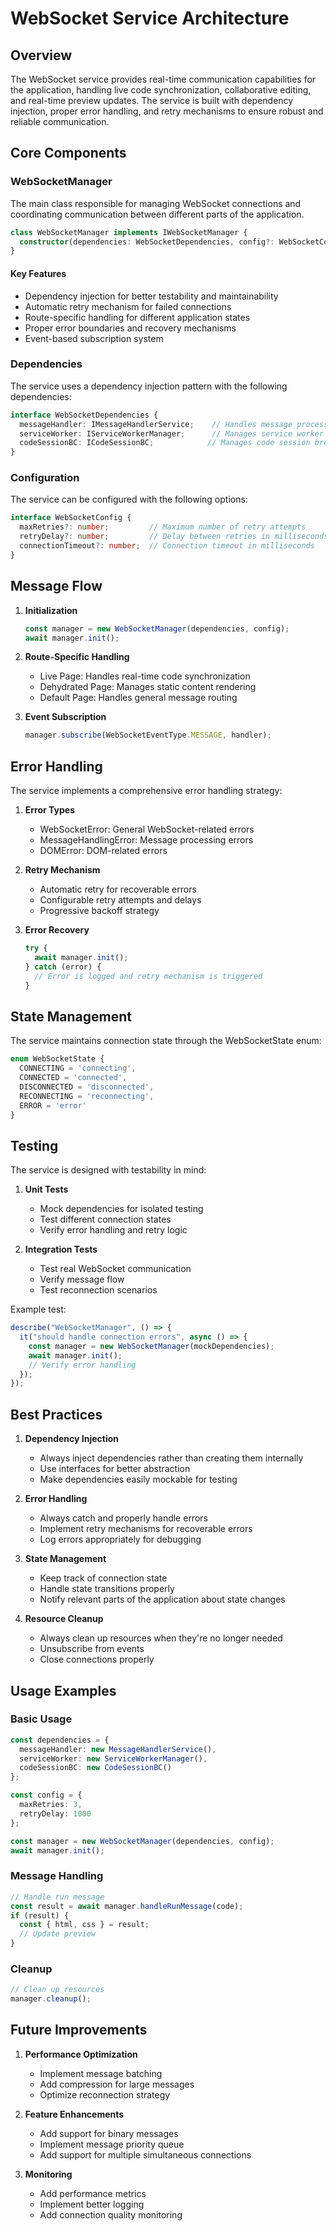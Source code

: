 # WebSocket Service Architecture

## Overview

The WebSocket service provides real-time communication capabilities for the application, handling live code synchronization, collaborative editing, and real-time preview updates. The service is built with dependency injection, proper error handling, and retry mechanisms to ensure robust and reliable communication.

## Core Components

### WebSocketManager

The main class responsible for managing WebSocket connections and coordinating communication between different parts of the application.

```typescript
class WebSocketManager implements IWebSocketManager {
  constructor(dependencies: WebSocketDependencies, config?: WebSocketConfig)
}
```

#### Key Features

- Dependency injection for better testability and maintainability
- Automatic retry mechanism for failed connections
- Route-specific handling for different application states
- Proper error boundaries and recovery mechanisms
- Event-based subscription system

### Dependencies

The service uses a dependency injection pattern with the following dependencies:

```typescript
interface WebSocketDependencies {
  messageHandler: IMessageHandlerService;    // Handles message processing
  serviceWorker: IServiceWorkerManager;      // Manages service worker
  codeSessionBC: ICodeSessionBC;            // Manages code session broadcast
}
```

### Configuration

The service can be configured with the following options:

```typescript
interface WebSocketConfig {
  maxRetries?: number;         // Maximum number of retry attempts
  retryDelay?: number;         // Delay between retries in milliseconds
  connectionTimeout?: number;  // Connection timeout in milliseconds
}
```

## Message Flow

1. **Initialization**
   ```typescript
   const manager = new WebSocketManager(dependencies, config);
   await manager.init();
   ```

2. **Route-Specific Handling**
   - Live Page: Handles real-time code synchronization
   - Dehydrated Page: Manages static content rendering
   - Default Page: Handles general message routing

3. **Event Subscription**
   ```typescript
   manager.subscribe(WebSocketEventType.MESSAGE, handler);
   ```

## Error Handling

The service implements a comprehensive error handling strategy:

1. **Error Types**
   - WebSocketError: General WebSocket-related errors
   - MessageHandlingError: Message processing errors
   - DOMError: DOM-related errors

2. **Retry Mechanism**
   - Automatic retry for recoverable errors
   - Configurable retry attempts and delays
   - Progressive backoff strategy

3. **Error Recovery**
   ```typescript
   try {
     await manager.init();
   } catch (error) {
     // Error is logged and retry mechanism is triggered
   }
   ```

## State Management

The service maintains connection state through the WebSocketState enum:

```typescript
enum WebSocketState {
  CONNECTING = 'connecting',
  CONNECTED = 'connected',
  DISCONNECTED = 'disconnected',
  RECONNECTING = 'reconnecting',
  ERROR = 'error'
}
```

## Testing

The service is designed with testability in mind:

1. **Unit Tests**
   - Mock dependencies for isolated testing
   - Test different connection states
   - Verify error handling and retry logic

2. **Integration Tests**
   - Test real WebSocket communication
   - Verify message flow
   - Test reconnection scenarios

Example test:
```typescript
describe("WebSocketManager", () => {
  it("should handle connection errors", async () => {
    const manager = new WebSocketManager(mockDependencies);
    await manager.init();
    // Verify error handling
  });
});
```

## Best Practices

1. **Dependency Injection**
   - Always inject dependencies rather than creating them internally
   - Use interfaces for better abstraction
   - Make dependencies easily mockable for testing

2. **Error Handling**
   - Always catch and properly handle errors
   - Implement retry mechanisms for recoverable errors
   - Log errors appropriately for debugging

3. **State Management**
   - Keep track of connection state
   - Handle state transitions properly
   - Notify relevant parts of the application about state changes

4. **Resource Cleanup**
   - Always clean up resources when they're no longer needed
   - Unsubscribe from events
   - Close connections properly

## Usage Examples

### Basic Usage

```typescript
const dependencies = {
  messageHandler: new MessageHandlerService(),
  serviceWorker: new ServiceWorkerManager(),
  codeSessionBC: new CodeSessionBC()
};

const config = {
  maxRetries: 3,
  retryDelay: 1000
};

const manager = new WebSocketManager(dependencies, config);
await manager.init();
```

### Message Handling

```typescript
// Handle run message
const result = await manager.handleRunMessage(code);
if (result) {
  const { html, css } = result;
  // Update preview
}
```

### Cleanup

```typescript
// Clean up resources
manager.cleanup();
```

## Future Improvements

1. **Performance Optimization**
   - Implement message batching
   - Add compression for large messages
   - Optimize reconnection strategy

2. **Feature Enhancements**
   - Add support for binary messages
   - Implement message priority queue
   - Add support for multiple simultaneous connections

3. **Monitoring**
   - Add performance metrics
   - Implement better logging
   - Add connection quality monitoring
